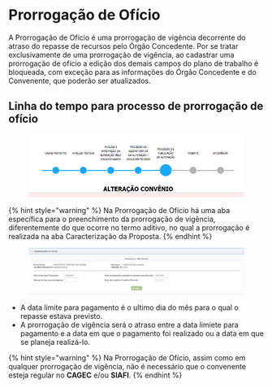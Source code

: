 # Prorrogação de Ofício

A Prorrogação de Ofício é uma prorrogação de vigência decorrente do atraso do repasse de recursos pelo Órgão Concedente. Por se tratar exclusivamente de uma prorrogação de vigência, ao cadastrar uma prorrogação de ofício a edição dos demais campos do plano de trabalho é bloqueada, com exceção para as informações do Órgão Concedente e do Convenente, que poderão ser atualizados.&#x20;

## Linha do tempo para processo de prorrogação de ofício

<figure><img src="../../../../.gitbook/assets/image (1) (3).png" alt=""><figcaption></figcaption></figure>

{% hint style="warning" %}
Na Prorrogação de Ofício há uma aba específica para o preenchimento da prorrogação de vigência, diferentemente do que ocorre no termo aditivo, no qual a prorrogação é realizada na aba Caracterização da Proposta.
{% endhint %}

<figure><img src="../../../../.gitbook/assets/image (4).png" alt=""><figcaption></figcaption></figure>

* A data limite para pagamento é o ultimo dia do mês para o qual o repasse estava previsto.
* A prorrogação de vigência será o atraso entre a data limiete para pagamento e a data em que o pagamento foi realizado ou a data em que se planeja realizá-lo.



{% hint style="warning" %}
Na Prorrogação de Ofício, assim como em qualquer prorrogação de vigência, não é necessário que o convenente esteja regular no **CAGEC** e/ou **SIAFI**.
{% endhint %}
